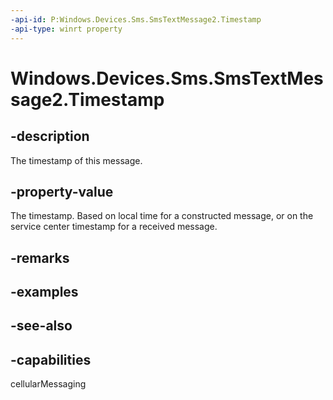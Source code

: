 ```yaml
---
-api-id: P:Windows.Devices.Sms.SmsTextMessage2.Timestamp
-api-type: winrt property
---
```


<!-- Property syntax
public Windows.Foundation.DateTime Timestamp { get; }
-->

# Windows.Devices.Sms.SmsTextMessage2.Timestamp

## -description
The timestamp of this message.

## -property-value
The timestamp. Based on local time for a constructed message, or on the service center timestamp for a received message.

## -remarks

## -examples

## -see-also


## -capabilities
cellularMessaging